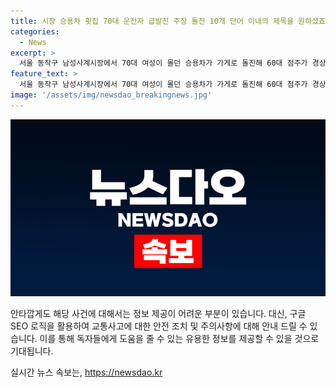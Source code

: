 ```yaml
---
title: 시장 승용차 횟집 70대 운전자 급발진 주장 돌진 10개 단어 이내의 제목을 원하셨죠? 시장 70대 운전자의 승용차 급발진 돌진 횟집 주장 이렇게 짓는게 어떨까요?
categories:
  - News
excerpt: >
  서울 동작구 남성사계시장에서 70대 여성이 몰던 승용차가 가게로 돌진해 60대 점주가 경상을 입고 병원으로 이송됐습니다. 운전자는 급발진을 주장하고, 경찰은 국립과학수사연구원에 차량 검사를 의뢰하여 정확한 사고 경위를 조사할 예정입니다.
feature_text: >
  서울 동작구 남성사계시장에서 70대 여성이 몰던 승용차가 가게로 돌진해 60대 점주가 경상을 입고 병원으로 이송됐습니다. 운전자는 급발진을 주장하고, 경찰은 국립과학수사연구원에 차량 검사를 의뢰하여 정확한 사고 경위를 조사할 예정입니다.
image: '/assets/img/newsdao_breakingnews.jpg'
---
```


<p><img src="/assets/img/newsdao_breakingnews.jpg" alt="firstkoreanews 속보" /></p>

<p>안타깝게도 해당 사건에 대해서는 정보 제공이 어려운 부분이 있습니다. 대신, 구글 SEO 로직을 활용하여 교통사고에 대한 안전 조치 및 주의사항에 대해 안내 드릴 수 있습니다. 이를 통해 독자들에게 도움을 줄 수 있는 유용한 정보를 제공할 수 있을 것으로 기대됩니다.</p>
실시간 뉴스 속보는, <a href="https://newsdao.kr" rel="dofollow">https://newsdao.kr</a>


